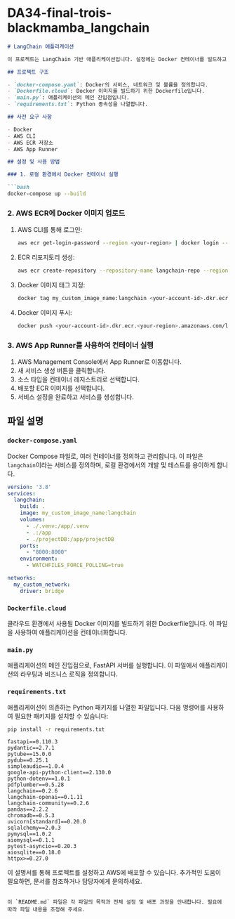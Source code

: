 # DA34-final-trois-blackmamba_langchain

```markdown
# LangChain 애플리케이션

이 프로젝트는 LangChain 기반 애플리케이션입니다. 설정에는 Docker 컨테이너를 빌드하고 AWS ECR에 업로드한 후 AWS App Runner를 사용하여 배포하는 과정이 포함되어 있습니다.

## 프로젝트 구조

- `docker-compose.yaml`: Docker의 서비스, 네트워크 및 볼륨을 정의합니다.
- `Dockerfile.cloud`: Docker 이미지를 빌드하기 위한 Dockerfile입니다.
- `main.py`: 애플리케이션의 메인 진입점입니다.
- `requirements.txt`: Python 종속성을 나열합니다.

## 사전 요구 사항

- Docker
- AWS CLI
- AWS ECR 저장소
- AWS App Runner

## 설정 및 사용 방법

### 1. 로컬 환경에서 Docker 컨테이너 실행

```bash
docker-compose up --build
```

### 2. AWS ECR에 Docker 이미지 업로드

1. AWS CLI를 통해 로그인:

    ```bash
    aws ecr get-login-password --region <your-region> | docker login --username AWS --password-stdin <your-account-id>.dkr.ecr.<your-region>.amazonaws.com
    ```

2. ECR 리포지토리 생성:

    ```bash
    aws ecr create-repository --repository-name langchain-repo --region <your-region>
    ```

3. Docker 이미지 태그 지정:

    ```bash
    docker tag my_custom_image_name:langchain <your-account-id>.dkr.ecr.<your-region>.amazonaws.com/langchain-repo:latest
    ```

4. Docker 이미지 푸시:

    ```bash
    docker push <your-account-id>.dkr.ecr.<your-region>.amazonaws.com/langchain-repo:latest
    ```

### 3. AWS App Runner를 사용하여 컨테이너 실행

1. AWS Management Console에서 App Runner로 이동합니다.
2. 새 서비스 생성 버튼을 클릭합니다.
3. 소스 타입을 컨테이너 레지스트리로 선택합니다.
4. 배포할 ECR 이미지를 선택합니다.
5. 서비스 설정을 완료하고 서비스를 생성합니다.

## 파일 설명

### `docker-compose.yaml`

Docker Compose 파일로, 여러 컨테이너를 정의하고 관리합니다. 이 파일은 `langchain`이라는 서비스를 정의하며, 로컬 환경에서의 개발 및 테스트를 용이하게 합니다.

```yaml
version: '3.8'
services:
  langchain:
    build: .
    image: my_custom_image_name:langchain
    volumes:
      - ./.venv:/app/.venv
      - .:/app
      - ./projectDB:/app/projectDB
    ports:
      - "8000:8000"
    environment:
      - WATCHFILES_FORCE_POLLING=true

networks:
  my_custom_network:
    driver: bridge
```

### `Dockerfile.cloud`

클라우드 환경에서 사용될 Docker 이미지를 빌드하기 위한 Dockerfile입니다. 이 파일을 사용하여 애플리케이션을 컨테이너화합니다.

### `main.py`

애플리케이션의 메인 진입점으로, FastAPI 서버를 실행합니다. 이 파일에서 애플리케이션의 라우팅과 비즈니스 로직을 정의합니다.

### `requirements.txt`

애플리케이션이 의존하는 Python 패키지를 나열한 파일입니다. 다음 명령어를 사용하여 필요한 패키지를 설치할 수 있습니다:

```bash
pip install -r requirements.txt
```

```plaintext
fastapi==0.110.3
pydantic==2.7.1
pytube==15.0.0
pydub==0.25.1
simpleaudio==1.0.4
google-api-python-client==2.130.0
python-dotenv==1.0.1
pdfplumber==0.5.28
langchain==0.2.6
langchain-openai==0.1.11
langchain-community==0.2.6
pandas==2.2.2
chromadb==0.5.3
uvicorn[standard]==0.20.0
sqlalchemy==2.0.3
pymysql==1.0.2
aiomysql==0.1.1
pytest-asyncio==0.20.3
aiosqlite==0.18.0
httpx>=0.27.0
```

이 설명서를 통해 프로젝트를 설정하고 AWS에 배포할 수 있습니다. 추가적인 도움이 필요하면, 문서를 참조하거나 담당자에게 문의하세요.
```

이 `README.md` 파일은 각 파일의 목적과 전체 설정 및 배포 과정을 안내합니다. 필요에 따라 파일 내용을 조정해 주세요.
